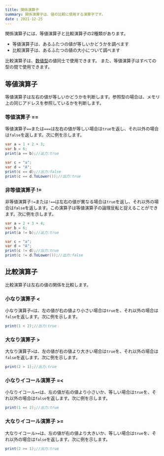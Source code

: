 ```yaml
---
title: 関係演算子
summary: 関係演算子は、値の比較に使用する演算子です。
date : 2021-12-25
---
```


関係演算子には、等値演算子と比較演算子の2種類があります。

- 等値演算子は、あるふたつの値が等しいかどうかを調べます
- 比較演算子は、あるふたつの値の大小について調べます

比較演算子は、[数値型](../../api/number/index.md)の値同士で使用できます。
また、等値演算子はすべての型の間で使用できます。

## 等値演算子
等値演算子は左右の値が等しいかどうかを判断します。参照型の場合は、メモリ上の同じアドレスを参照しているかを判断します。

### 等値演算子 ==
等値演算子`==`または`===`は左右の値が等しい場合は`true`を返し、それ以外の場合は`false`を返します。次に例を示します。

```cs title="AliceScript"
var a = 1 + 2 + 3;
var b = 6;
print(a == b);//出力:true

var c = "a";
var d = "A";
print(c == d);//出力:false
print(c == d.ToLower());//出力:true
```

### 非等値演算子 !=
非等値演算子`!=`または`!==`は左右の値が異なる場合は`true`を返し、それ以外の場合は`false`を返します。この演算子は等値演算子の論理反転と捉えることができます。次に例を示します。

```cs title="AliceScript"
var a = 2 + 3 + 4;
var b = 6;
print(a != b);//出力:true

var c = "a";
var d = "A";
print(c != d);//出力:true
print(c != d.ToLower());//出力:false
```

## 比較演算子
比較演算子は左右の値の関係を比較します。

### 小なり演算子 <
小なり演算子`<`は、左の値が右の値より小さい場合は`true`を、それ以外の場合は`false`を返します。次に例を示します。

```cs title="AliceScript"
print(1 < 2);//出力:true
```

### 大なり演算子 >
大なり演算子`>`は、左の値が右の値より大きい場合は`true`を、それ以外の場合は`false`を返します。次に例を示します。

```cs title="AliceScript"
print(2 > 1);//出力:true
```

### 小なりイコール演算子 =<
小なりイコール`=<`は、左の値が右の値より小さいか、等しい場合は`true`を、それ以外の場合は`false`を返します。次に例を示します。

```cs title="AliceScript"
print(1 =< 2);//出力:true
```

### 大なりイコール演算子 >=
大なりイコール`>=`は、左の値が右の値より大きいか、等しい場合は`true`を、それ以外の場合は`false`を返します。次に例を示します。

```cs title="AliceScript"
print(2 >= 1);//出力:true
```